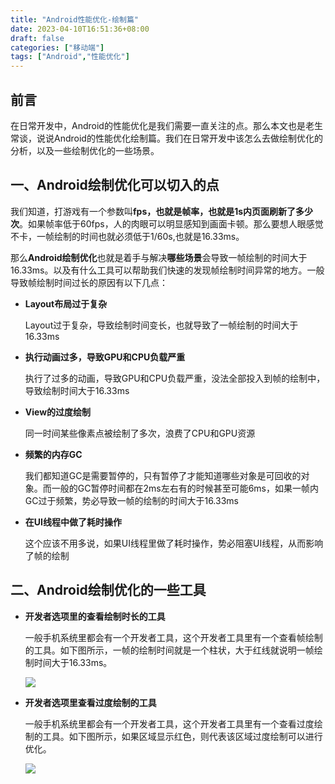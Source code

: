 ```yaml
---
title: "Android性能优化-绘制篇"
date: 2023-04-10T16:51:36+08:00
draft: false
categories: ["移动端"]
tags: ["Android","性能优化"]
---
```


## 前言
在日常开发中，Android的性能优化是我们需要一直关注的点。那么本文也是老生常谈，说说Android的性能优化绘制篇。我们在日常开发中该怎么去做绘制优化的分析，以及一些绘制优化的一些场景。

## 一、Android绘制优化可以切入的点

我们知道，打游戏有一个参数叫**fps，也就是帧率，也就是1s内页面刷新了多少次**。如果帧率低于60fps，人的肉眼可以明显感知到画面卡顿。那么要想人眼感觉不卡，一帧绘制的时间也就必须低于1/60s,也就是16.33ms。

那么**Android绘制优化**也就是着手与解决**哪些场景**会导致一帧绘制的时间大于16.33ms。以及有什么工具可以帮助我们快速的发现帧绘制时间异常的地方。一般导致帧绘制时间过长的原因有以下几点：

* **Layout布局过于复杂**
  
  Layout过于复杂，导致绘制时间变长，也就导致了一帧绘制的时间大于16.33ms
  
* **执行动画过多，导致GPU和CPU负载严重**
  
  执行了过多的动画，导致GPU和CPU负载严重，没法全部投入到帧的绘制中，导致绘制时间大于16.33ms
  
* **View的过度绘制**
  
  同一时间某些像素点被绘制了多次，浪费了CPU和GPU资源
  
* **频繁的内存GC**
  
  我们都知道GC是需要暂停的，只有暂停了才能知道哪些对象是可回收的对象。而一般的GC暂停时间都在2ms左右有的时候甚至可能6ms，如果一帧内GC过于频繁，势必导致一帧的绘制的时间大于16.33ms

* **在UI线程中做了耗时操作**

  这个应该不用多说，如果UI线程里做了耗时操作，势必阻塞UI线程，从而影响了帧的绘制

## 二、Android绘制优化的一些工具

* **开发者选项里的查看绘制时长的工具**

  一般手机系统里都会有一个开发者工具，这个开发者工具里有一个查看帧绘制的工具。如下图所示，一帧的绘制时间就是一个柱状，大于红线就说明一帧绘制时间大于16.33ms。

  ![](/images/android_optimization_1.webp)

* **开发者选项里查看过度绘制的工具**

  一般手机系统里都会有一个开发者工具，这个开发者工具里有一个查看过度绘制的工具。如下图所示，如果区域显示红色，则代表该区域过度绘制可以进行优化。

  ![](/images/android_optimization_2.webp)


